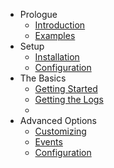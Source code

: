 - Prologue
    - [Introduction](/docs/{{version}}/introduction)
    - [Examples](/docs/{{version}}/examples)
- Setup
    - [Installation](/docs/{{version}}/installation)
    - [Configuration](/docs/{{version}}/configuration)
- The Basics
    - [Getting Started](/docs/{{version}}/getting-started)
    - [Getting the Logs](/docs/{{version}}/getting-logs)
    - 
- Advanced Options
    - [Customizing](/docs/{{version}}/customizing)
    - [Events](/docs/{{version}}/events)
    - [Configuration](/docs/{{version}}/configuration)
